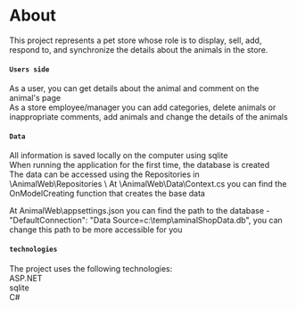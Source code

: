 ﻿# About
This project represents a pet store whose role is to display, sell, add, respond to, and synchronize the details about the animals in the store.
#### `Users side`
As a user, you can get details about the animal and comment on the animal's page\
As a store employee/manager you can add categories, delete animals or inappropriate comments, add animals and change the details of the animals

#### `Data`
All information is saved locally on the computer using sqlite\
When running the application for the first time, the database is created\
The data can be accessed using the Repositories in \AnimalWeb\Repositories \ 
At \AnimalWeb\Data\Context.cs you can find the OnModelCreating function that creates the base data


At AnimalWeb\appsettings.json you can find the path to the database - "DefaultConnection": "Data Source=c:\\temp\\aminalShopData.db",
you can change this path to be more accessible for you

#### `technologies`
The project uses the following technologies:\
ASP.NET\
sqlite\
C#




